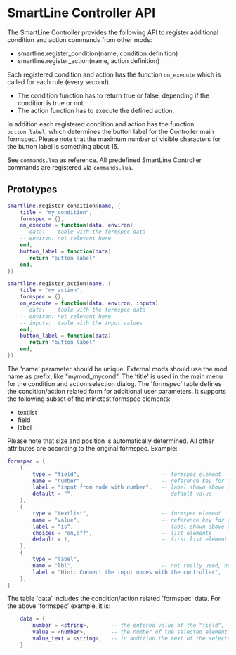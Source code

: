 # SmartLine Controller API


The SmartLine Controller provides the following API to register additional condition and action commands from other mods:

* smartline.register_condition(name, condition definition)
* smartline.register_action(name, action definition)


Each registered condition and action has the function `on_execute`  which is called for each rule (every second).
* The condition function has to return true or false, depending if the condition is true or not.
* The action function has to execute the defined action.

In addition each registered condition and action has the function `button_label`, which determines the button label
for the Controller main formspec. Please note that the maximum number of visible characters for the button label is
something about 15.

See `commands.lua` as reference. All predefined SmartLine Controller commands are registered via `commands.lua`.

## Prototypes

```LUA
smartline.register_condition(name, {
	title = "my condition",
	formspec = {},
	on_execute = function(data, environ) 
	-- data:    table with the formspec data 
	-- environ: not relevant here
	end,
	button_label = function(data) 
	   return "button label"
	end,
})
```


```LUA
smartline.register_action(name, {
	title = "my action",
	formspec = {},
	on_execute = function(data, environ, inputs) 
	-- data:    table with the formspec data 
	-- environ: not relevant here
	-- inputs:  table with the input values
	end,
	button_label = function(data) 
	   return "button label"
	end,
})
```

The 'name' parameter should be unique. External mods should use the mod name as prefix, like "mymod_mycond".
The 'title' is used in the main menu for the condition and action selection dialog.
The 'formspec' table defines the condition/action related form for additional user parameters.
It supports the following subset of the minetest formspec elements:

  - textlist
  - field
  - label

Please note that size and position is automatically determined.
All other attributes are according to the original formspec.
Example:

```LUA
formspec = {
	{
		type = "field",                          -- formspec element
		name = "number",                         -- reference key for the table 'data'
		label = "input from node with number",   -- label shown above of the element
		default = "",                            -- default value
	},
	{
		type = "textlist",                       -- formspec element
		name = "value",                          -- reference key for the table 'data'
		label = "is",                            -- label shown above of the element
		choices = "on,off",                      -- list elements
		default = 1,                             -- first list element as default value
	},
	{
		type = "label",
		name = "lbl",                            -- not really used, but internally needed
		label = "Hint: Connect the input nodes with the controller", 
	},
}
```

The table 'data' includes the condition/action related 'formspec' data. 
For the above 'formspec' example, it is:

```LUA
    data = {
        number = <string>,       -- the entered value of the "field",
        value = <number>,        -- the number of the selected element of the "textlist"
        value_text = <string>,   -- in addition the text of the selected element of the "textlist"
    }
```

